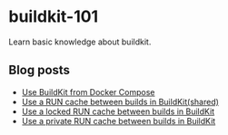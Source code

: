 # buildkit-101

Learn basic knowledge about buildkit.

## Blog posts

- [Use BuildKit from Docker Compose](https://yuki-nakamura.com/2024/01/20/use-buildkit-from-docker-compose/)
- [Use a RUN cache between builds in BuildKit(shared)](https://yuki-nakamura.com/2024/02/04/use-a-run-cache-between-builds-in-buildkit/)
- [Use a locked RUN cache between builds in BuildKit](https://yuki-nakamura.com/2024/03/08/use-a-locked-run-cache-between-builds-in-buildkit/)
- [Use a private RUN cache between builds in BuildKit](https://yuki-nakamura.com/2024/03/10/use-a-private-run-cache-between-builds-in-buildkit/)